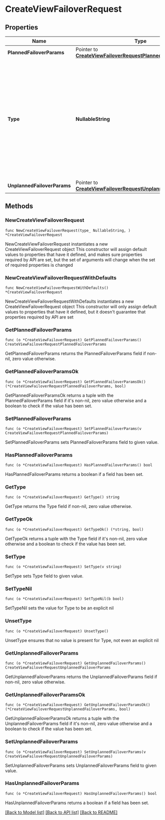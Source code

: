 # CreateViewFailoverRequest

## Properties

Name | Type | Description | Notes
------------ | ------------- | ------------- | -------------
**PlannedFailoverParams** | Pointer to [**CreateViewFailoverRequestPlannedFailoverParams**](CreateViewFailoverRequestPlannedFailoverParams.md) |  | [optional] 
**Type** | **NullableString** | Specifies the failover type.&lt;br&gt; &#39;Planned&#39; indicates this is a planned failover.&lt;br&gt; &#39;Unplanned&#39; indicates this is an unplanned failover, which is used when source cluster is down. | 
**UnplannedFailoverParams** | Pointer to [**CreateViewFailoverRequestUnplannedFailoverParams**](CreateViewFailoverRequestUnplannedFailoverParams.md) |  | [optional] 

## Methods

### NewCreateViewFailoverRequest

`func NewCreateViewFailoverRequest(type_ NullableString, ) *CreateViewFailoverRequest`

NewCreateViewFailoverRequest instantiates a new CreateViewFailoverRequest object
This constructor will assign default values to properties that have it defined,
and makes sure properties required by API are set, but the set of arguments
will change when the set of required properties is changed

### NewCreateViewFailoverRequestWithDefaults

`func NewCreateViewFailoverRequestWithDefaults() *CreateViewFailoverRequest`

NewCreateViewFailoverRequestWithDefaults instantiates a new CreateViewFailoverRequest object
This constructor will only assign default values to properties that have it defined,
but it doesn't guarantee that properties required by API are set

### GetPlannedFailoverParams

`func (o *CreateViewFailoverRequest) GetPlannedFailoverParams() CreateViewFailoverRequestPlannedFailoverParams`

GetPlannedFailoverParams returns the PlannedFailoverParams field if non-nil, zero value otherwise.

### GetPlannedFailoverParamsOk

`func (o *CreateViewFailoverRequest) GetPlannedFailoverParamsOk() (*CreateViewFailoverRequestPlannedFailoverParams, bool)`

GetPlannedFailoverParamsOk returns a tuple with the PlannedFailoverParams field if it's non-nil, zero value otherwise
and a boolean to check if the value has been set.

### SetPlannedFailoverParams

`func (o *CreateViewFailoverRequest) SetPlannedFailoverParams(v CreateViewFailoverRequestPlannedFailoverParams)`

SetPlannedFailoverParams sets PlannedFailoverParams field to given value.

### HasPlannedFailoverParams

`func (o *CreateViewFailoverRequest) HasPlannedFailoverParams() bool`

HasPlannedFailoverParams returns a boolean if a field has been set.

### GetType

`func (o *CreateViewFailoverRequest) GetType() string`

GetType returns the Type field if non-nil, zero value otherwise.

### GetTypeOk

`func (o *CreateViewFailoverRequest) GetTypeOk() (*string, bool)`

GetTypeOk returns a tuple with the Type field if it's non-nil, zero value otherwise
and a boolean to check if the value has been set.

### SetType

`func (o *CreateViewFailoverRequest) SetType(v string)`

SetType sets Type field to given value.


### SetTypeNil

`func (o *CreateViewFailoverRequest) SetTypeNil(b bool)`

 SetTypeNil sets the value for Type to be an explicit nil

### UnsetType
`func (o *CreateViewFailoverRequest) UnsetType()`

UnsetType ensures that no value is present for Type, not even an explicit nil
### GetUnplannedFailoverParams

`func (o *CreateViewFailoverRequest) GetUnplannedFailoverParams() CreateViewFailoverRequestUnplannedFailoverParams`

GetUnplannedFailoverParams returns the UnplannedFailoverParams field if non-nil, zero value otherwise.

### GetUnplannedFailoverParamsOk

`func (o *CreateViewFailoverRequest) GetUnplannedFailoverParamsOk() (*CreateViewFailoverRequestUnplannedFailoverParams, bool)`

GetUnplannedFailoverParamsOk returns a tuple with the UnplannedFailoverParams field if it's non-nil, zero value otherwise
and a boolean to check if the value has been set.

### SetUnplannedFailoverParams

`func (o *CreateViewFailoverRequest) SetUnplannedFailoverParams(v CreateViewFailoverRequestUnplannedFailoverParams)`

SetUnplannedFailoverParams sets UnplannedFailoverParams field to given value.

### HasUnplannedFailoverParams

`func (o *CreateViewFailoverRequest) HasUnplannedFailoverParams() bool`

HasUnplannedFailoverParams returns a boolean if a field has been set.


[[Back to Model list]](../README.md#documentation-for-models) [[Back to API list]](../README.md#documentation-for-api-endpoints) [[Back to README]](../README.md)


